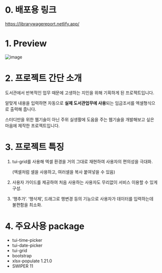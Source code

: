 # 0. 배포용 링크
https://librarywagereport.netlify.app/

# 1. **Preview**

![image](https://github.com/YoHaiYo/libary_wage-excel-maker/assets/124754510/20866c8d-8537-46c3-86c6-e5c8211f4257)

# 2. 프로젝트 간단 소개

  도서관에서 반복적인 업무 때문에 고생하는 지인을 위해 기획하게 된 프로젝트입니다. 

알맞게 내용을 입력하면 자동으로 **실제 도서관업무에 사용**되는 임금조서를 엑셀형식으로 출력해 줍니다. 

 스터디만을 위한 웹기술이 아닌 주위 실생활에 도움을 주는 웹기술을 개발해보고 싶은 마음에 제작한 프로젝트입니다.

# 3. 프로젝트 특징

1. tui-grid를 사용해 엑셀 환경을 거의 그대로 재현하여 사용자의 편의성을 극대화.
    
    (엑셀처럼 셀을 사용하고, 여러셀을 복사 붙여넣을 수 있음)
    
2. 사용자 가이드를 제공하여 처음 사용하는 사용자도 무리없이 서비스 이용할 수 있게 구성.
3. ‘행추가’. ‘행삭제’, 드래그로 행변경 등의 기능으로 사용자가 데이터를 입력하는데 불편함을 최소화.

# 4. 주요사용 package

- tui-time-picker
- tui-date-picker
- tui-grid
- bootstrap
- xlsx-populate 1.21.0
- SWIPER 11

